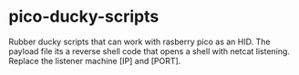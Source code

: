 # pico-ducky-scripts
Rubber ducky scripts that can work with rasberry pico as an HID.
The payload file its a reverse shell code that opens a shell with netcat listening.
Replace the listener machine [IP] and [PORT]. 
